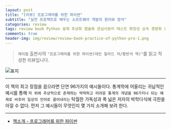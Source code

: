 ```yaml
---  
layout: post  
title: "[리뷰] 프로그래머를 위한 파이썬"  
subtitle: "실전 프로젝트로 배우는 소프트웨어 개발의 원리와 정석"  
categories: review  
tags: review book Python 설계 추상화 캡슐화 관심사분리 테스트 확장성 상속 경량화 느슨한결합 분산시스템 
comments: true  
header-img: img/review/review-book-practice-of-python-pro-1.png
---  
```

  
> `제이펍` 출판사의 `"프로그래머를 위한 파이썬(데인 힐라드 저/황반석 역)"`를 읽고 작성한 리뷰입니다.  

![표지](https://theorydb.github.io/assets/img/review/review-book-practice-of-python-pro-1.png)  

---

이 책의 최고 장점을 꼽으라면 단연 96가지의 예시들이다. 통계학에 어울리는 귀납적인 예시를 통해 `저 위에 추상적으로 존재하는 딱딱하고 어려운 통계의 개념을 96가지나 되는 예제로 비추어 일상의 언어로 끌어내리는` 탁월한 가독성과 폭 넓은 저자의 박학다식에 극찬을 아낄 수 없다. 먼저 그 예시들이 무엇인지 몇 가지 소개해 보려 한다.

---

* [책소개 - 프로그래머를 위한 파이썬](http://www.yes24.com/Product/Goods/94865600)
